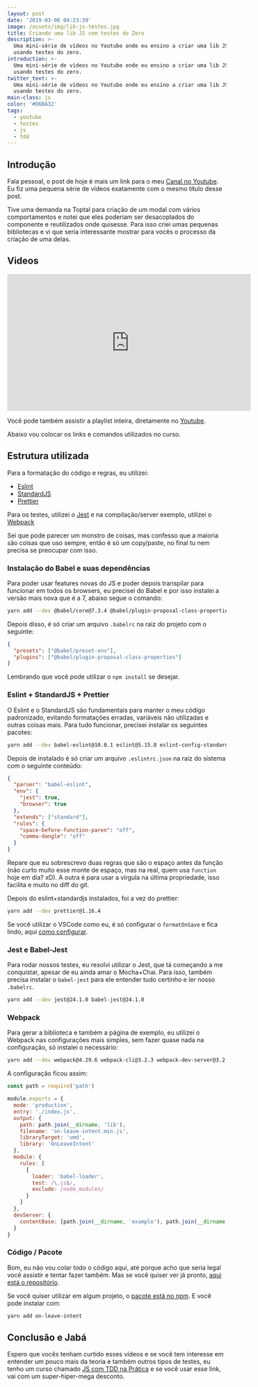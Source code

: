 ```yaml
---
layout: post
date: '2019-03-06 04:23:39'
image: /assets/img/lib-js-testes.jpg
title: Criando uma lib JS com testes do Zero
description: >-
  Uma mini-série de vídeos no Youtube onde eu ensino a criar uma lib JS simples
  usando testes do zero.
introduction: >-
  Uma mini-série de vídeos no Youtube onde eu ensino a criar uma lib JS simples
  usando testes do zero.
twitter_text: >-
  Uma mini-série de vídeos no Youtube onde eu ensino a criar uma lib JS simples
  usando testes do zero.
main-class: js
color: '#D6BA32'
tags:
  - youtube
  - testes
  - js
  - tdd
---
```


## Introdução

Fala pessoal, o post de hoje é mais um link para o meu [Canal no Youtube](https://www.youtube.com/WillianJustenCursos?sub_confirmation=1). Eu fiz uma pequena série de vídeos exatamente com o mesmo título desse post.

Tive uma demanda na Toptal para criação de um modal com vários comportamentos e notei que eles poderiam ser desacoplados do componente e reutilizados onde quisesse. Para isso criei umas pequenas bibliotecas e vi que seria interessante mostrar para vocês o processo da criação de uma delas.

## Videos

<iframe width="560" height="315" src="https://www.youtube.com/embed/nrNvUDPKcBk" frameborder="0" allow="accelerometer; autoplay; encrypted-media; gyroscope; picture-in-picture" allowfullscreen></iframe>

Você pode também assistir a playlist inteira, diretamente no [Youtube](https://www.youtube.com/watch?v=nrNvUDPKcBk&list=PLlAbYrWSYTiPR9DhcL9-22W-E-p8LmDOJ).

Abaixo vou colocar os links e comandos utilizados no curso.

## Estrutura utilizada

Para a formatação do código e regras, eu utilizei:

- [Eslint](https://eslint.org/)
- [StandardJS](https://standardjs.com/)
- [Prettier](https://prettier.io/)

Para os testes, utilizei o [Jest](https://jestjs.io/) e na compilação/server exemplo, utilizei o [Webpack](https://webpack.js.org/)

Sei que pode parecer um monstro de coisas, mas confesso que a maioria são coisas que uso sempre, então é só um copy/paste, no final tu nem precisa se preocupar com isso.

### Instalação do Babel e suas dependências

Para poder usar features novas do JS e poder depois transpilar para funcionar em todos os browsers, eu precisei do Babel e por isso instalei a versão mais nova que é a 7, abaixo segue o comando:

```bash
yarn add --dev @babel/core@7.3.4 @babel/plugin-proposal-class-properties@7.3.4 @babel/preset-env@7.3.4 babel-loader@8.0.5
```

Depois disso, é só criar um arquivo `.babelrc` na raiz do projeto com o seguinte:

```json
{
  "presets": ["@babel/preset-env"],
  "plugins": ["@babel/plugin-proposal-class-properties"]
}
```

Lembrando que você pode utilizar o `npm install` se desejar.

### Eslint + StandardJS + Prettier

O Eslint e o StandardJS são fundamentais para manter o meu código padronizado, evitando formatações erradas, variáveis não utilizadas e outras coisas mais. Para tudo funcionar, precisei instalar os seguintes pacotes:

```bash
yarn add --dev babel-eslint@10.0.1 eslint@5.15.0 eslint-config-standard@12.0.0 eslint-plugin-import@2.16.0 eslint-plugin-node@8.0.1 eslint-plugin-promise@4.0.1 eslint-plugin-standard@4.0.0
```

Depois de instalado é só criar um arquivo `.eslintrc.json` na raiz do sistema com o seguinte conteúdo:

```json
{
  "parser": "babel-eslint",
  "env": {
    "jest": true,
    "browser": true
  },
  "extends": ["standard"],
  "rules": {
    "space-before-function-paren": "off",
    "comma-dangle": "off"
  }
}
```

Repare que eu sobrescrevo duas regras que são o espaço antes da função (não curto muito esse monte de espaço, mas na real, quem usa `function` hoje em dia? xD). A outra é para usar a vírgula na última propriedade, isso facilita e muito no diff do git.

Depois do eslint+standardjs instalados, foi a vez do prettier:

```bash
yarn add --dev prettier@1.16.4
```

Se você utilizar o VSCode como eu, é só configurar o `formatOnSave` e fica lindo, aqui [como configurar](https://marketplace.visualstudio.com/items?itemName=esbenp.prettier-vscode).

### Jest e Babel-Jest

Para rodar nossos testes, eu resolvi utilizar o Jest, que tá começando a me conquistar, apesar de eu ainda amar o Mocha+Chai. Para isso, também precisa instalar o `babel-jest` para ele entender tudo certinho e ler nosso `.babelrc`.

```bash
yarn add --dev jest@24.1.0 babel-jest@24.1.0
```

### Webpack

Para gerar a biblioteca e também a página de exemplo, eu utilizei o Webpack nas configurações mais simples, sem fazer quase nada na configuração, só instalei o necessário:

```bash
yarn add --dev webpack@4.29.6 webpack-cli@3.2.3 webpack-dev-server@3.2.1
```

A configuração ficou assim:

```js
const path = require('path')

module.exports = {
  mode: 'production',
  entry: './index.js',
  output: {
    path: path.join(__dirname, 'lib'),
    filename: 'on-leave-intent.min.js',
    libraryTarget: 'umd',
    library: 'OnLeaveIntent'
  },
  module: {
    rules: [
      {
        loader: 'babel-loader',
        test: /\.js$/,
        exclude: /node_modules/
      }
    ]
  },
  devServer: {
    contentBase: [path.join(__dirname, 'example'), path.join(__dirname, 'lib')]
  }
}
```

### Código / Pacote

Bom, eu não vou colar todo o código aqui, até porque acho que seria legal você assistir e tentar fazer também. Mas se você quiser ver já pronto, [aqui está o repositório](https://github.com/willianjusten/on-leave-intent).

Se você quiser utilizar em algum projeto, o [pacote está no npm](https://www.npmjs.com/package/on-leave-intent). E você pode instalar com:

```bash
yarn add on-leave-intent
```

## Conclusão e Jabá

Espero que vocês tenham curtido esses vídeos e se você tem interesse em entender um pouco mais da teoria e também outros tipos de testes, eu tenho um curso chamado [JS com TDD na Prática](https://www.udemy.com/js-com-tdd-na-pratica/?couponCode=PROMOJUL20) e se você usar esse link, vai com um super-hiper-mega desconto.
